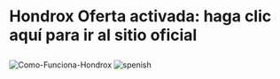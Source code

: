 # Hondrox Oferta activada: haga clic aquí para ir al sitio oficial</a></p>
![Como-Funciona-Hondrox](https://user-images.githubusercontent.com/91243149/134494460-e5492e01-458a-476d-95c0-6e3959f15126.png)
![spenish](https://user-images.githubusercontent.com/91243149/134494646-80fb4f72-a1c9-46da-872a-383bc9192fc3.png)

